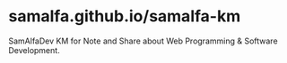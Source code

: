 # samalfa.github.io/samalfa-km
SamAlfaDev KM for Note and Share about Web Programming &amp; Software Development.
